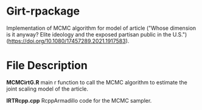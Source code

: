 # Girt-rpackage

Implementation of MCMC algorithm for model of article ("Whose dimension is it anyway? Elite ideology and the exposed partisan public in the U.S.")(https://doi.org/10.1080/17457289.2021.1917583). 

# File Description

__MCMCirtG.R__ main r function to call the MCMC algorithm to estimate the joint scaling model of the article.

__IRTRcpp.cpp__ RcppArmadillo code for the MCMC sampler.
